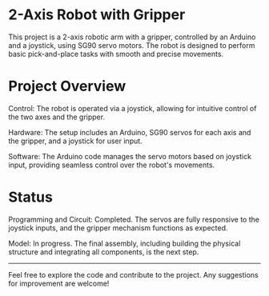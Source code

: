 # 2-Axis Robot with Gripper
This project is a 2-axis robotic arm with a gripper, controlled by an Arduino and a joystick, using SG90 servo motors. The robot is designed to perform basic pick-and-place tasks with smooth and precise movements.
# Project Overview
Control: The robot is operated via a joystick, allowing for intuitive control of the two axes and the gripper. 

Hardware: The setup includes an Arduino, SG90 servos for each axis and the gripper, and a joystick for user input. 

Software: The Arduino code manages the servo motors based on joystick input, providing seamless control over the robot's movements.
# Status
Programming and Circuit: Completed. The servos are fully responsive to the joystick inputs, and the gripper mechanism functions as expected. 

Model: In progress. The final assembly, including building the physical structure and integrating all components, is the next step.



________________________________________________________________________________________________________
Feel free to explore the code and contribute to the project. Any suggestions for improvement are welcome!
